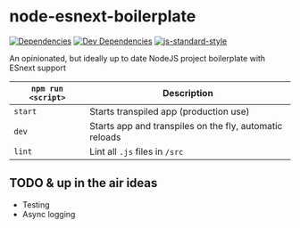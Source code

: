 # node-esnext-boilerplate
[![Dependencies](https://david-dm.org/marshallford/node-esnext-boilerplate.svg)](https://david-dm.org/marshallford/node-esnext-boilerplate)
[![Dev Dependencies](https://david-dm.org/marshallford/node-esnext-boilerplate/dev-status.svg)](https://david-dm.org/marshallford/node-esnext-boilerplate#info=devDependencies)
[![js-standard-style](https://img.shields.io/badge/code%20style-standard-brightgreen.svg)](http://standardjs.com/)

An opinionated, but ideally up to date NodeJS project boilerplate with ESnext support

|`npm run <script>`|Description|
|------------------|-----------|
|`start`|Starts transpiled app (production use)|
|`dev`|Starts app and transpiles on the fly, automatic reloads|
|`lint`|Lint all `.js` files in `/src`|

## TODO & up in the air ideas

* Testing
* Async logging
